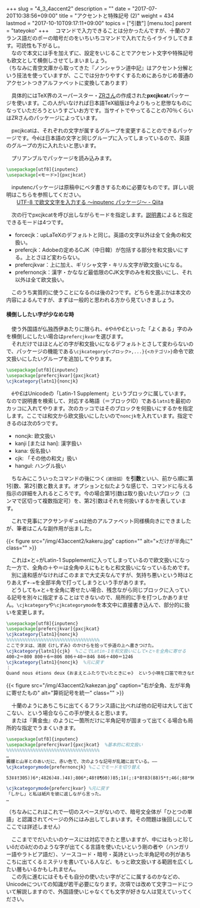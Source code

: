 +++
slug = "4_3_4accent2"
description = ""
date = "2017-07-20T10:38:56+09:00"
title = "アクセントと特殊記号 (2)"
weight = 434
lastmod = "2017-10-10T09:17:11+09:00"
topics = ["引数"]
[menu.toc]
    parent = "tateyoko"
+++
&#x3000;コマンドで入力できることは分かったんですが、十蘭のフランス語だのポーの暗号だのをいちいちコマンドで入れてたらイライラしてきます。可読性も下がるし。  
　なので本文には手を加えずに、設定をいじることでアクセント文字や特殊記号も欧文として横倒しさせてしまいましょう。  
（ちなみに青空文庫から取ってきた『ノンシャラン道中記』はアクセント分解という技法を使っていますが、ここでは分かりやすくするためにあらかじめ普通のアクセントつきアルファベットに変換してあります）

　具体的にはTeX界のスーパースター・[ZRさん](http://zrbabbler.sp.land.to/)の作成された**px­cjk­cat**パッケージを使います。この人がいなければ日本語TeX組版は今よりもっと悲惨なものになっていただろうというすごいお方です。当サイトでやってることの70％くらいはZRさんのパッケージによっています。

　px­cjk­catは、それぞれの文字が属するグループを変更することのできるパッケージです。今éは日本語の文字と同じグループに入ってしまっているので、英語のグループの方に入れたいと思います。

　プリアンブルでパッケージを読み込みます。

```LaTeX
\usepackage[utf8]{inputenc}
\usepackage[<モード>]{pxcjkcat}
```
　inputencパッケージは原稿中にベタ書きするために必要なものです。詳しい説明はこちらを参照してください。  
　　[UTF-8 で欧文文字を入力する ～inputenc パッケージ～ - Qiita](https://qiita.com/zr_tex8r/items/b40ca3478e4fe14868e5)

　次の行でpxcjkcatを呼び出しながらモードを指定します。[説明書](http://mirrors.ctan.org/macros/latex/contrib/pxcjkcat/README-ja)によると指定できるモードは4つです。

- forcecjk：upLaTeXのデフォルトと同じ。英語の文字以外は全て全角の和文扱い。
- prefercjk：Adobeの定めるCJK（中日韓）が包括する部分を和文扱いにする。上とさほど変わらない。
- prefercjkvar：上に加え、ギリシャ文字・キリル文字が欧文扱いになる。
- prefernoncjk：漢字・かななど最低限のCJK文字のみを和文扱いにし、それ以外は全て欧文扱い。

　このうち実質的に使うことになるのは後の2つです。どちらを選ぶかは本文の内容によるんですが、まずは一般的と思われる方から見ていきましょう。

#### 横倒ししたい字が少なめな時
　使う外国語が仏独西伊あたりに限られ、éやñや£といった「よくある」字のみを横倒しにしたい場合は`prefercjkvar`を選びます。  
　それだけではほとんどの字が和文扱いになるデフォルトとさして変わらないので、パッケージの機能である`\cjkcategory{<ブロック>,...}{<カテゴリ>}`命令で欧文扱いにしたいグループを追加してやります。

```LaTeX
\usepackage[utf8]{inputenc}
\usepackage[prefercjkvar]{pxcjkcat}
\cjkcategory{latn1}{noncjk}
```

　éや£はUnicodeの「Latin-1 Supplement」というブロックに属しています。なので説明書を検索して、対応する略語（＝ブロックID）である`latn1`を最初のカッコに入れてやります。次のカッコではそのブロックを何扱いにするかを指定します。ここでは和文から欧文扱いにしたいので`noncjk`を入れています。指定できるのは次の5つです。

- noncjk: 欧文扱い
- kanji [または han]: 漢字扱い
- kana: 仮名扱い
- cjk: 「その他の和文」扱い
- hangul: ハングル扱い

　ちなみにこういったコマンドの後につく`｛波括弧｝`を**引数**といい、前から順に第1引数、第2引数と数えます。オプションと似たような感じで、コマンドに与える指示の詳細を入れるところです。今の場合第1引数は取り扱いたいブロック（コンマで区切って複数指定可）を、第2引数はそれを何扱いするかを表しています。

　これで見事にアクサンテギュeは他のアルファベット同様横向きにできましたが、筆者はこんな副作用が出ました。

{{< figure src="/img/43accent2/kakeru.jpg" caption="" alt="×だけが半角に" class="" >}}

　これは×と÷がLatin-1 Supplementに入ってしまっているので欧文扱いになった一方で、全角の＋や＝は全角ゆえにもともと和文扱いになっているためです。  
　別に違和感がなければこのままで大丈夫なんですが、気持ち悪いという時はとりあえず`+-=`を全部半角で打ってしまうという手があります。  
　どうしても×と÷を全角に寄せたい場合、残念ながら同じブロックに入っている記号を別々に指定することはできないので、局所的に手を打つしかありません。`\cjkcategory`や`\cjkcategorymode`を本文中に直接書き込んで、部分的に扱いを変更します。

```LaTeX
\usepackage[utf8]{inputenc}
\usepackage[prefercjkvar]{pxcjkcat}
\cjkcategory{latn1}{noncjk}
%%%%%%%%%%%%%%%%%%%%%%%%%%%%%%%%%%%
ここでタヌは、消炭《けしずみ》のかけらを拾って歩道の上へ書きつけた。
\cjkcategory{latn1}{cjk}  %ここでLatin-1を和文扱いにして×と÷を全角に寄せる
400×2＝800 800＋6＝806 806＋40＝846 846＋400＝1246
\cjkcategory{latn1}{noncjk}  %元に戻す
︙
Quand nous étions deux《おまえとふたりでいたときにゃ》 という小唄を口笛で吹きながら、…  %Latin-1が欧文扱いに戻っているのでéが半角横倒しで表示される
```

{{< figure src="/img/43accent2/kakezan.jpg" caption="右が全角、左が半角に寄せたもの" alt="算術記号を統一" class="" >}}

　十蘭のようにあちこちに出てくるフランス語に比べれば他の記号は大して出てこない、という場合ならこの手が使えると思います。  
　または『黄金虫』のように一箇所だけに半角記号が固まって出てくる場合も局所的な指定でうまくいきます。

```LaTeX
\usepackage[utf8]{inputenc}
\usepackage[prefercjkvar]{pxcjkcat}  %基本的に和文扱い
%%%%%%%%%%%%%%%%%%%%%%%%%%%%%%%%%%%
…
髑髏と山羊とのあいだに、赤い色で、次のような記号が乱雑に出ている。――
\cjkcategorymode{prefernoncjk} %ここでモードを切り替え

53‡‡†305))6*;4826)4‡.)4‡);806*;48†8¶60))85;1‡(;:‡*8†83(88)5*†;46(;88*96*?;8)*‡(;485);5*†2:*‡(;4956*2(5*―4)8¶8*;4069285);)6†8)4‡‡;1(‡9;48081;8:8‡1;48†85;4)485†528806*81(‡9;48;(88;4(‡?34;48)4‡;161;:188;‡?;

\cjkcategorymode{prefercjkvar} %元に戻す
「しかし」と私は紙片を彼に返しながら言った。
…
```

（ちなみにこれはこれで一切のスペースがないので、暗号文全体が「ひとつの単語」と認識されてページの外にはみ出してしまいます。その問題は後回しにしてここでは詳述しません）

　ここまででだいたいのケースには対応できたと思いますが、中にはもっと珍しいőだのāだののような字が出てくる言語を使いたいという剛の者や（ハンガリー語やラトビア語だ）、ソースコード・暗号・英詩といった半角記号の列があちこちに出てくるミステリを書いている人など、もっと欧文扱いする範囲を広くしたい層もいるかもしれません。  
　この先に進むにはそもそも自分の使いたい字がどこに属するのかなどの、Unicodeについての知識が若干必要になります。次項では改めて文字コードについて解説しますので、外国語使いじゃなくても文字が好きな人は覚えていってください。

